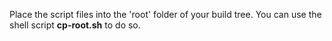 Place the script files into the 'root' folder of your build tree.
You can use the shell script **cp-root.sh** to do so.
